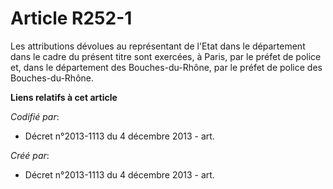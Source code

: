 # Article R252-1

Les attributions dévolues au représentant de l'Etat dans le département dans le cadre du présent titre sont exercées, à
Paris, par le préfet de police et, dans le département des Bouches-du-Rhône, par le préfet de police des Bouches-du-Rhône.

**Liens relatifs à cet article**

_Codifié par_:

  - Décret n°2013-1113 du 4 décembre 2013 - art.

_Créé par_:

  - Décret n°2013-1113 du 4 décembre 2013 - art.
